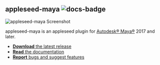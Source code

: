 ## appleseed-maya ![docs-badge](https://readthedocs.org/projects/appleseed-maya/badge/?version=latest)

![appleseed-maya Screenshot](https://raw.githubusercontent.com/appleseedhq/appleseedhq.github.io/master/img/screenshots/appleseed-maya.png)

appleseed-maya is an appleseed plugin for [Autodesk® Maya®](http://www.autodesk.com/products/maya/overview) 2017 and later.

* [**Download** the latest release](https://github.com/appleseedhq/appleseed-maya/releases/latest)
* [**Read** the documentation](http://appleseed-maya.readthedocs.io/en/latest/)
* [**Report** bugs and suggest features](https://github.com/appleseedhq/appleseed-maya/issues)
